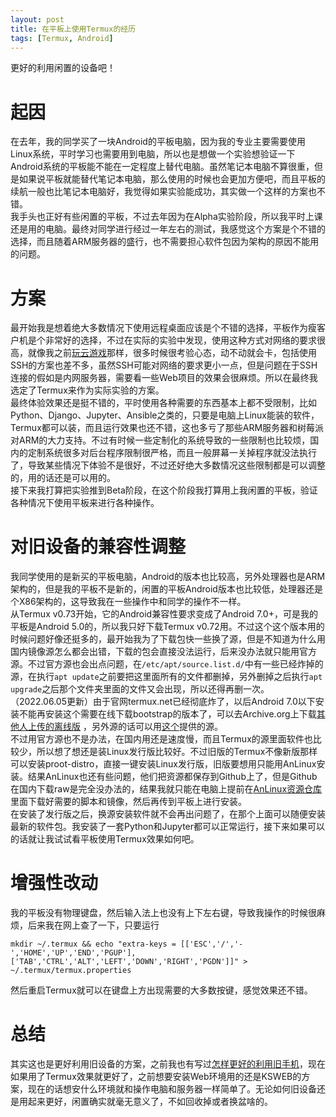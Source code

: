 ```yaml
---
layout: post
title: 在平板上使用Termux的经历
tags: [Termux, Android]
---
```


  更好的利用闲置的设备吧！<!--more-->    

# 起因
  在去年，我的同学买了一块Android的平板电脑，因为我的专业主要需要使用Linux系统，平时学习也需要用到电脑，所以也是想做一个实验想验证一下Android系统的平板能不能在一定程度上替代电脑。虽然笔记本电脑不算很重，但是如果说平板就能替代笔记本电脑，那么使用的时候也会更加方便吧，而且平板的续航一般也比笔记本电脑好，我觉得如果实验能成功，其实做一个这样的方案也不错。   
  我手头也正好有些闲置的平板，不过去年因为在Alpha实验阶段，所以我平时上课还是用的电脑。最终对同学进行经过一年左右的测试，我感觉这个方案是个不错的选择，而且随着ARM服务器的盛行，也不需要担心软件包因为架构的原因不能用的问题。   

# 方案
  最开始我是想着绝大多数情况下使用远程桌面应该是个不错的选择，平板作为瘦客户机是个非常好的选择，不过在实际的实验中发现，使用这种方式对网络的要求很高，就像我之前[玩云游戏](/2021/09/28/cloudgame.html)那样，很多时候很考验心态，动不动就会卡，包括使用SSH的方案也差不多，虽然SSH可能对网络的要求更小一点，但是问题在于SSH连接的假如是内网服务器，需要看一些Web项目的效果会很麻烦。所以在最终我选定了Termux来作为实际实验的方案。   
  最终体验效果还是挺不错的，平时使用各种需要的东西基本上都不受限制，比如Python、Django、Jupyter、Ansible之类的，只要是电脑上Linux能装的软件，Termux都可以装，而且运行效果也还不错，这也多亏了那些ARM服务器和树莓派对ARM的大力支持。不过有时候一些定制化的系统导致的一些限制也比较烦，国内的定制系统很多对后台程序限制很严格，而且一般屏幕一关掉程序就没法执行了，导致某些情况下体验不是很好，不过还好绝大多数情况这些限制都是可以调整的，用的话还是可以用的。   
  接下来我打算把实验推到Beta阶段，在这个阶段我打算用上我闲置的平板，验证各种情况下使用平板来进行各种操作。   

# 对旧设备的兼容性调整
  我同学使用的是新买的平板电脑，Android的版本也比较高，另外处理器也是ARM架构的，但是我的平板不是新的，闲置的平板Android版本也比较低，处理器还是个X86架构的，这导致我在一些操作中和同学的操作不一样。    
  从Termux v0.73开始，它的Android兼容性要求变成了Android 7.0+，可是我的平板是Android 5.0的，所以我只好下载Termux v0.72用。不过这个这个版本用的时候问题好像还挺多的，最开始我为了下载包快一些换了源，但是不知道为什么用国内镜像源怎么都会出错，下载的包会直接没法运行，后来没办法就只能用官方源。不过官方源也会出点问题，在`/etc/apt/source.list.d/`中有一些已经炸掉的源，在执行`apt update`之前要把这里面所有的文件都删掉，另外删掉之后执行`apt upgrade`之后那个文件夹里面的文件又会出现，所以还得再删一次。   
  （2022.06.05更新）由于官网termux.net已经彻底炸了，以后Android 7.0以下安装不能再安装这个需要在线下载bootstrap的版本了，可以去Archive.org上下载[其他人上传的离线版](https://archive.org/details/termux-repositories-legacy) ，另外源的话可以用[这个](https://github.com/UtermuxBlog/termux-android5-repo)提供的源。   
  不过用官方源也不是办法，在国内用还是速度慢，而且Termux的源里面软件也比较少，所以想了想还是装Linux发行版比较好。不过旧版的Termux不像新版那样可以安装proot-distro，直接一键安装Linux发行版，旧版要想用只能用AnLinux安装。结果AnLinux也还有些问题，他们把资源都保存到Github上了，但是Github在国内下载raw是完全没办法的，结果我就只能在电脑上提前在[AnLinux资源仓库](https://github.com/EXALAB/Anlinux-Resources)里面下载好需要的脚本和镜像，然后再传到平板上进行安装。   
  在安装了发行版之后，换源安装软件就不会再出问题了，在那个上面可以随便安装最新的软件包。我安装了一套Python和Jupyter都可以正常运行，接下来如果可以的话就让我试试看平板使用Termux效果如何吧。   

# 增强性改动
  我的平板没有物理键盘，然后输入法上也没有上下左右键，导致我操作的时候很麻烦，后来我在网上查了一下，只要运行   
```shell
mkdir ~/.termux && echo "extra-keys = [['ESC','/','-','HOME','UP','END','PGUP'],['TAB','CTRL','ALT','LEFT','DOWN','RIGHT','PGDN']]" > ~/.termux/termux.properties
```
  然后重启Termux就可以在键盘上方出现需要的大多数按键，感觉效果还不错。

# 总结
  其实这也是更好利用旧设备的方案，之前我也有写过[怎样更好的利用旧手机](/2020/03/08/oldphone.html)，现在如果用了Termux效果就更好了，之前想要安装Web环境用的还是KSWEB的方案，现在的话想安什么环境就和操作电脑和服务器一样简单了。无论如何旧设备还是用起来更好，闲置确实就毫无意义了，不如回收掉或者换盆啥的。
